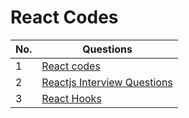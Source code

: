 # React Codes

| No. | Questions |
| --- | --------- |
|1  | [React codes](https://github.com/vikrant-d1/Learn/tree/_vikrant/react/reactCodes) |
|2  | [Reactjs Interview Questions](https://github.com/vikrant-d1/reactjs-interview-questions) |
|3  | [React Hooks](https://github.com/vikrant-d1/Learn/tree/_vikrant/react/reactHooks) |

